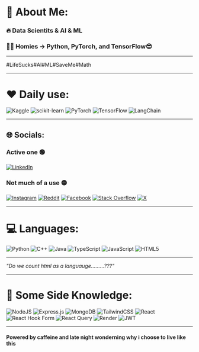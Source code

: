 # 💫 About Me:

  ### 🔥 Data Scientits & AI & ML<br>
  ### 🤙🏻 Homies -> Python, PyTorch, and TensorFlow😎<br>
-----------------

#LifeSucks#AI#ML#SaveMe#Math

---

# ❤️ Daily use:
![Kaggle](https://img.shields.io/badge/Kaggle-20BEFF?style=for-the-badge&logo=kaggle&logoColor=white)
![scikit-learn](https://img.shields.io/badge/Scikit--learn-F7931E?style=for-the-badge&logo=scikit-learn&logoColor=white)
![PyTorch](https://img.shields.io/badge/PyTorch-EE4C2C?style=for-the-badge&logo=pytorch&logoColor=white)
![TensorFlow](https://img.shields.io/badge/TensorFlow-FF6F00?style=for-the-badge&logo=tensorflow&logoColor=white)
![LangChain](https://img.shields.io/badge/LangChain-000000?style=for-the-badge&logo=langchain&logoColor=white)

---

## 🌐 Socials:

### Active one 🟢
[![LinkedIn](https://img.shields.io/badge/LinkedIn-%230077B5.svg?logo=linkedin&logoColor=white)](https://linkedin.com/in/hafiz-muhammad-noor)

### Not much of a use 🟡
[![Instagram](https://img.shields.io/badge/Instagram-%23E4405F.svg?logo=Instagram&logoColor=white)](https://instagram.com/just_a_tech__guy)
[![Reddit](https://img.shields.io/badge/Reddit-%23FF4500.svg?logo=Reddit&logoColor=white)](https://reddit.com/user/Remarkable-Bug-00)
[![Facebook](https://img.shields.io/badge/Facebook-%231877F2.svg?logo=Facebook&logoColor=white)](https://www.facebook.com/profile.php?id=61554570064315)
[![Stack Overflow](https://img.shields.io/badge/-Stackoverflow-FE7A16?logo=stack-overflow&logoColor=white)](https://stackoverflow.com/users/27173275)
[![X](https://img.shields.io/badge/X-black.svg?logo=X&logoColor=white)](https://x.com/@A_TechPerson)

---

# 💻 Languages:
![Python](https://img.shields.io/badge/python-3670A0?style=flat&logo=python&logoColor=ffdd54)
![C++](https://img.shields.io/badge/c++-%2300599C.svg?style=flat&logo=c%2B%2B&logoColor=white)
![Java](https://img.shields.io/badge/java-%23ED8B00.svg?style=flat&logo=openjdk&logoColor=white)
![TypeScript](https://img.shields.io/badge/typescript-%23007ACC.svg?style=flat&logo=typescript&logoColor=white)
![JavaScript](https://img.shields.io/badge/javascript-%23323330.svg?style=flat&logo=javascript&logoColor=%23F7DF1E)
![HTML5](https://img.shields.io/badge/html5-%23E34F26.svg?style=flat&logo=html5&logoColor=white)

---

*"Do we count html as a languauge.........???"*

---

# 🧩 Some Side Knowledge:
![NodeJS](https://img.shields.io/badge/node.js-6DA55F?style=flat&logo=node.js&logoColor=white)
![Express.js](https://img.shields.io/badge/express.js-%23404d59.svg?style=flat&logo=express&logoColor=%2361DAFB)
![MongoDB](https://img.shields.io/badge/MongoDB-%234ea94b.svg?style=flat&logo=mongodb&logoColor=white)
![TailwindCSS](https://img.shields.io/badge/tailwindcss-%2338B2AC.svg?style=flat&logo=tailwind-css&logoColor=white)
![React](https://img.shields.io/badge/react-%2320232a.svg?style=flat&logo=react&logoColor=%2361DAFB)
![React Hook Form](https://img.shields.io/badge/React%20Hook%20Form-%23EC5990.svg?style=flat&logo=reacthookform&logoColor=white)
![React Query](https://img.shields.io/badge/-React%20Query-FF4154?style=flat&logo=react%20query&logoColor=white)
![Render](https://img.shields.io/badge/Render-%46E3B7.svg?style=flat&logo=render&logoColor=white)
![JWT](https://img.shields.io/badge/JWT-black?style=flat&logo=JSON%20web%20tokens)

---

#### Powered by caffeine and late night wonderning why i choose to live like this
